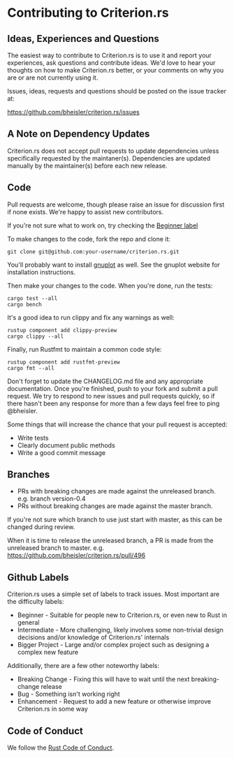 # Contributing to Criterion.<span></span>rs

## Ideas, Experiences and Questions

The easiest way to contribute to Criterion.<span></span>rs is to use it and report your experiences, ask questions and contribute ideas. We'd love to hear your thoughts on how to make Criterion.<span></span>rs better, or your comments on why you are or are not currently using it.

Issues, ideas, requests and questions should be posted on the issue tracker at:

https://github.com/bheisler/criterion.rs/issues

## A Note on Dependency Updates

Criterion.<span></span>rs does not accept pull requests to update dependencies unless specifically
requested by the maintaner(s). Dependencies are updated manually by the maintainer(s) before each
new release.

## Code

Pull requests are welcome, though please raise an issue for discussion first if none exists. We're happy to assist new contributors.

If you're not sure what to work on, try checking the [Beginner label](https://github.com/bheisler/criterion.rs/issues?q=is%3Aissue+is%3Aopen+label%3ABeginner)

To make changes to the code, fork the repo and clone it:

`git clone git@github.com:your-username/criterion.rs.git`

You'll probably want to install [gnuplot](http://www.gnuplot.info/) as well. See the gnuplot website for installation instructions.

Then make your changes to the code. When you're done, run the tests:

```
cargo test --all
cargo bench
```

It's a good idea to run clippy and fix any warnings as well:

```
rustup component add clippy-preview
cargo clippy --all
```

Finally, run Rustfmt to maintain a common code style:

```
rustup component add rustfmt-preview
cargo fmt --all
```

Don't forget to update the CHANGELOG.md file and any appropriate documentation. Once you're finished, push to your fork and submit a pull request. We try to respond to new issues and pull requests quickly, so if there hasn't been any response for more than a few days feel free to ping @bheisler.

Some things that will increase the chance that your pull request is accepted:

* Write tests
* Clearly document public methods
* Write a good commit message

## Branches

*   PRs with breaking changes are made against the unreleased branch. e.g. branch version-0.4
*   PRs without breaking changes are made against the master branch.

If you're not sure which branch to use just start with master, as this can be changed during review.

When it is time to release the unreleased branch, a PR is made from the unreleased branch to master. e.g. https://github.com/bheisler/criterion.rs/pull/496

## Github Labels

Criterion.<span></span>rs uses a simple set of labels to track issues. Most important are the
difficulty labels:

* Beginner - Suitable for people new to Criterion.rs, or even new to Rust in general
* Intermediate - More challenging, likely involves some non-trivial design decisions and/or knowledge
  of Criterion.<span></span>rs' internals
* Bigger Project - Large and/or complex project such as designing a complex new feature

Additionally, there are a few other noteworthy labels:

* Breaking Change - Fixing this will have to wait until the next breaking-change release
* Bug - Something isn't working right
* Enhancement - Request to add a new feature or otherwise improve Criterion.<span></span>rs in some way

## Code of Conduct

We follow the [Rust Code of Conduct](http://www.rust-lang.org/conduct.html).
